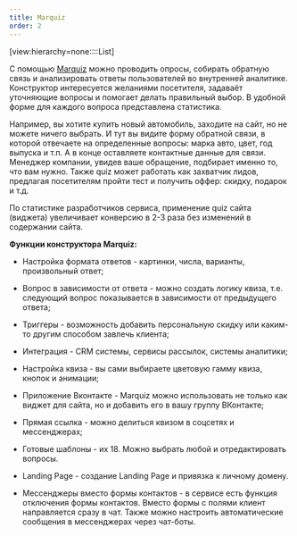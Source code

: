 ```yaml
---
title: Marquiz
order: 2
---
```


[view:hierarchy=none::::List]

С помощью [Marquiz](https://www.marquiz.ru/?utm_source=yandex&utm_medium=cpc&utm_campaign=62598976&utm_content=10787002015&utm_term=%D0%BC%D0%B0%D1%80%D0%BA%D0%B2%D0%B8%D0%B7&roistat=direct18_search_10787002015_%D0%BC%D0%B0%D1%80%D0%BA%D0%B2%D0%B8%D0%B7&roistat_referrer=none&roistat_pos=premium_1&yclid=7662193034413790360) можно проводить опросы, собирать обратную связь и анализировать ответы пользователей во внутренней аналитике. Конструктор интересуется желаниями посетителя, задаваёт уточняющие вопросы и помогает делать правильный выбор. В удобной форме для каждого вопроса представлена статистика.

Например, вы хотите купить новый автомобиль, заходите на сайт, но не можете ничего выбрать. И тут вы видите форму обратной связи, в которой отвечаете на определенные вопросы: марка авто, цвет, год выпуска и т.п. А в конце оставляете контактные данные для связи. Менеджер компании, увидев ваше обращение, подбирает именно то, что вам нужно. Также quiz  может работать как захватчик лидов, предлагая посетителям пройти тест и получить оффер: скидку, подарок и т.д.

По статистике разработчиков сервиса, применение quiz сайта (виджета) увеличивает конверсию в 2-3 раза без изменений в содержании сайта.

**Функции конструктора Marquiz:**

-  Настройка формата ответов - картинки, числа, варианты, произвольный ответ;

-  Вопрос в зависимости от ответа - можно создать логику квиза, т.е. следующий вопрос показывается в зависимости от предыдущего ответа;

-  Триггеры - возможность добавить персональную скидку или каким-то другим способом завлечь клиента;

-  Интеграция - CRM системы, сервисы рассылок, системы аналитики;

-  Настройка квиза - вы сами выбираете цветовую гамму квиза, кнопок и анимации;

-  Приложение Вконтакте - Marquiz можно использовать не только как виджет для сайта, но и добавить его в вашу группу ВКонтакте;

-  Прямая ссылка - можно делиться квизом в соцсетях и мессенджерах;

-  Готовые шаблоны - их 18. Можно выбрать любой и отредактировать вопросы.

-  Landing Page - создание Landing Page и привязка к личному домену.

-  Мессенджеры вместо формы контактов - в сервисе есть функция отключения формы контактов. Вместо формы с полями клиент направляется сразу в чат. Также можно настроить автоматические сообщения в мессенджерах через чат-боты.